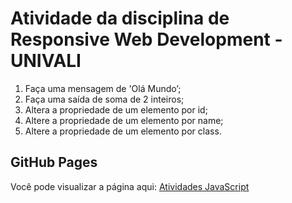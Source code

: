 # Atividade da disciplina de Responsive Web Development - UNIVALI

1. Faça uma mensagem de 'Olá Mundo’;
2. Faça uma saída de soma de 2 inteiros;
3. Altera a propriedade de um elemento por id;
4. Altere a propriedade de um elemento por name;
5. Altere a propriedade de um elemento por class.

## GitHub Pages

Você pode visualizar a página aqui: [Atividades JavaScript](https://vicentevendramin.github.io/atividades-js-univali/)